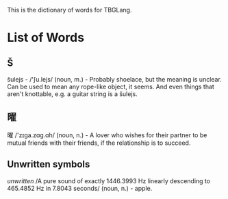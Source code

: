 This is the dictionary of words for TBGLang.

# List of Words

## Š

šulejs - /'ʃu.lejs/ (noun, m.) - Probably shoelace, but the meaning is unclear. Can be used to mean any rope-like object, it seems. And even things that aren't knottable, e.g. a guitar string is a šulejs.

## 曜

曜 /'zɪga.zɑg.ɑh/ (noun, n.) - A lover who wishes for their partner to be mutual friends with their friends, if the relationship is to succeed.

## Unwritten symbols

*unwritten* /A pure sound of exactly 1446.3993 Hz linearly descending to 465.4852 Hz in 7.8043 seconds/ (noun, n.) - apple.
